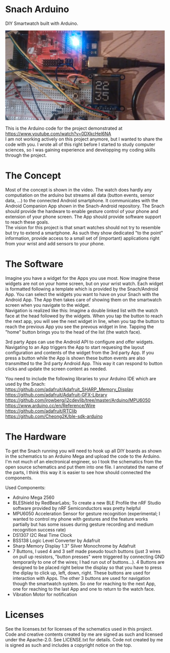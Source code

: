 # Snach Arduino
DIY Smartwatch built with Arduino.
<p>
<img src="IMG_20150512_244902311.jpg">
<p>

This is the Arduino code for the project demonstrated at https://www.youtube.com/watch?v=0DXkcHel6NA <br>
I am not working actively on this project anymore, but I wanted to share the code with you. I wrote all of this right before I started to study computer sciences, so I was gaining experience and developping my coding skills through the project.

# The Concept
Most of the concept is shown in the video. The watch does hardly any computiation on the arduino but streams all data (button events, sensor data, ...) to the connected Android smartphone. It communicates with the Android Companion App shown in the Snach-Android repository. The Snach should provide the hardware to enable gesture control of your phone and extension of your phone screen. The App should provide software support to reach these goals.  <br>
The vision for this project is that smart watches should not try to resemble but try to extend a smartphone. As such they show dedicated "to the point" information, provide access to a small set of (important) applications right from your wrist and add sensors to your phone.

# The Software
Imagine you have a widget for the Apps you use most. Now imagine these widgets are not on your home screen, but on your wrist watch. Each widget is formatted following a template which is provided by the Snach/Android App. You can select the widgets you want to have on your Snach with the Android App. The App then takes care of showing them on the smartwatch screen when you navigate to the widget. <br>
Navigation is realized like this: Imagine a double linked list with the watch face at the head followed by the widgets. When you tap the button to reach the next app, you will see the next widget in line, when you tap the button to reach the previous App you see the prevous widget in line. Tapping the "home" button brings you to the head of the list (the watch face).

3rd party Apps can use the Android API to configure and offer widgets. Navigating to an App triggers the App to start requesing the layout configuration and contents of the widget from the 3rd party App. If you press a button while the App is shown these button events are also transmitted to the 3rd party Android App. This way it can respond to button clicks and update the screen content as needed.

You need to include the following libraries to your Arduino IDE which are used by the Snach:
https://github.com/adafruit/Adafruit_SHARP_Memory_Display <br>
https://github.com/adafruit/Adafruit-GFX-Library <br>
https://github.com/jrowberg/i2cdevlib/tree/master/Arduino/MPU6050 <br>
https://www.arduino.cc/en/Reference/Wire <br>
https://github.com/adafruit/RTClib <br>
https://github.com/Cheong2K/ble-sdk-arduino <br>

# The Hardware
To get the Snach running you will need to hook up all DIY boards as shown in the schematics to an Arduino Mega and upload the code to the Arduino. I'm not much of an electronical engineer, so I took the schematics from the open source schematics and put them into one file. I annotated the name of the parts, I think this way it is easier to see how should connected the components.

Used Components:
<ul>
<li>Adruino Mega 2560
<li>BLEShield by RedBearLabs; To create a new BLE Profile the nRF Studio software provided by nRF Semiconductors was pretty helpful
<li>MPU6050 Acceleration Sensor for gesture recognition (experimental; I wanted to control my phone with gestures and the feature works partially but has some issues during gesture recording and medium recognition success rate)
<li>DS1307 I2C Real Time Clock
<li>BSS138 Logic Level Converter by Adafruit
<li>Sharp Memory Display 1.3" Silver Monochrome by Adafruit 
<li>7 Buttons, I used 4 and 3 self made pseudo touch buttons (just 3 wires on pull up resistors, "button presses" were triggered by connecting GND temporarily to one of the wires; I had run out of buttons...). 4 Buttons are designed to be placed right below the display so that you have to press the diplay to click up, left, down, right. These buttons are used for interaction with Apps. The other 3 buttons are used for navigation though the smartwatch system. So one for reaching to the next App, one for reaching to the last App and one to return to the watch face.
<li>Vibration Motor for notification
</ul>

# Licenses
See the licenses.txt for licenses of the schematics used in this project. Code and creative contents created by me are signed as such and licensed under the Apache-2.0. See LICENSE.txt for details. Code not created by me is signed as such and includes a copyright notice on the top.
